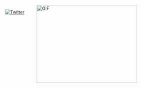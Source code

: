 
<img width = "80%" align="right" alt="GIF" height="250px" src="https://media.giphy.com/media/ZVik7pBtu9dNS/giphy.gif" />


<div align="left">


<a href="https://twitter.com/h1jpeg" target="_blank"><img src="https://img.shields.io/badge/Twitter-1DA1F2?style=for-the-badge&logo=twitter&logoColor=white" alt="Twitter"></a>
